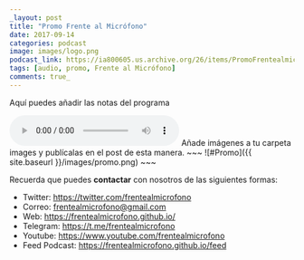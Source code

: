 ```yaml
---
_layout: post  
title: "Promo Frente al Micrófono"  
date: 2017-09-14  
categories: podcast  
image: images/logo.png  
podcast_link: https://ia800605.us.archive.org/26/items/PromoFrentealmicrófono/FAM-00-promo.mp3  
tags: [audio, promo, Frente al Micrófono]  
comments: true_ 
---
```

Aquí puedes añadir las notas del programa 

<audio controls>
  <source src="https://ia800605.us.archive.org/26/items/PromoFrentealmicrófono/FAM-00-promo.mp3" type="audio/mpeg">
</audio>
Añade imágenes a tu carpeta images y publícalas en el post de esta manera.  
~~~
![#Promo]({{ site.baseurl }}/images/promo.png)
~~~

Recuerda que puedes **contactar** con nosotros de las siguientes formas:

+ Twitter: <https://twitter.com/frentealmicrofono>
+ Correo: <frentealmicrofono@gmail.com>
+ Web: <https://frentealmicrofono.github.io/>
+ Telegram: <https://t.me/frentealmicrofono>
+ Youtube: <https://www.youtube.com/frentealmicrofono>
+ Feed Podcast: <https://frentealmicrofono.github.io/feed>

